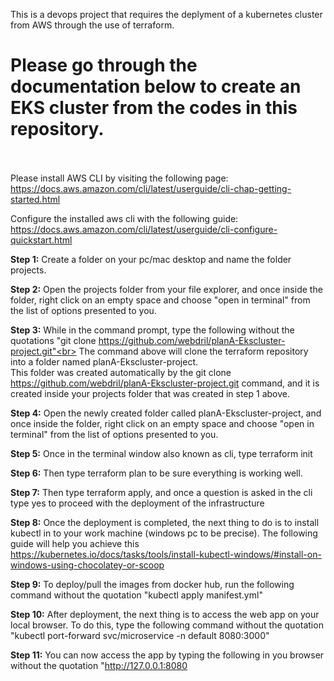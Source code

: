 This is a devops project that requires the deplyment of a kubernetes cluster from AWS through the use of terraform.

# Please go through the documentation below to create an EKS cluster from the codes in this repository.<br><br>

Please install AWS CLI by visiting the following page:
https://docs.aws.amazon.com/cli/latest/userguide/cli-chap-getting-started.html

Configure the installed aws cli with the following guide:
https://docs.aws.amazon.com/cli/latest/userguide/cli-configure-quickstart.html

**Step 1:** Create a folder on your pc/mac desktop and name the folder projects.

**Step 2:** Open the projects folder from your file explorer, and once inside the folder, right click on an empty space and choose "open in terminal" from the list of options presented to you.


**Step 3:** While in the command prompt, type the following without the quotations "git clone https://github.com/webdril/planA-Ekscluster-project.git"<br>
The command above will clone the terraform repository into a folder named planA-Ekscluster-project.<br>
This folder was created automatically by the git clone https://github.com/webdril/planA-Ekscluster-project.git command, and it is created inside your projects folder that was created in step 1 above.

**Step 4:** Open the newly created folder called planA-Ekscluster-project, and once inside the folder, right click on an empty space and choose "open in terminal" from the list of options presented to you.

**Step 5:** Once in the terminal window also known as cli, type terraform init

**Step 6:** Then type terraform plan to be sure everything is working well.

**Step 7:** Then type terraform apply, and once a question is asked in the cli type yes to proceed with the deployment of the infrastructure

**Step 8:** Once the deployment is completed, the next thing to do is to install kubectl in to your work machine (windows pc to be precise). The following guide will help you achieve this https://kubernetes.io/docs/tasks/tools/install-kubectl-windows/#install-on-windows-using-chocolatey-or-scoop

**Step 9:** To deploy/pull the images from docker hub, run the following command without the quotation "kubectl apply manifest.yml"

**Step 10:** After deployment, the next thing is to access the web app on your local browser. To do this, type the following command without the quotation "kubectl port-forward svc/microservice -n default 8080:3000"

**Step 11:** You can now access the app by typing the following in you browser without the quotation "http://127.0.0.1:8080